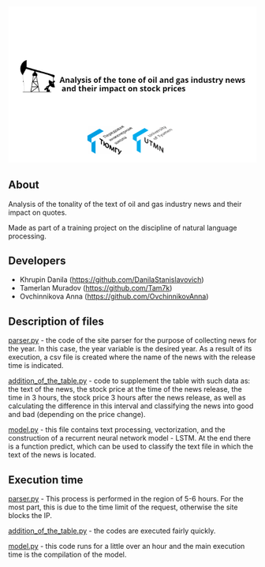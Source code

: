 <p align="center">
      <img src="logotype.png" width="700">
</p>


## About

Analysis of the tonality of the text of oil and gas industry news and their impact on quotes.

Made as part of a training project on the discipline of natural language processing.


## Developers

- Khrupin Danila (https://github.com/DanilaStanislavovich)
- Tamerlan Muradov (https://github.com/Tam7k)
- Ovchinnikova Anna (https://github.com/OvchinnikovAnna)

## Description of files
<p>
      <a href="/parser.py">parser.py</a> - the code of the site parser for the purpose of collecting news for the year.
      In this case, the year variable is the desired year. As a result of its execution, a csv file is created where the name of the news with the release time is      
      indicated.
</p>   
<p>
      <a href="/addition_of_the_table.py">addition_of_the_table.py</a> - code to supplement the table with such data as: the text of the news, the stock price at the time of the news release, the time in 3 hours, the stock price 3 hours after the news release, as well as calculating the difference in this interval and classifying the news into good and bad (depending on the price change).
</p>
<p>
      <a href="/model.py">model.py</a> - this file contains text processing, vectorization, and the construction of a recurrent neural network model - LSTM. At the end there is a function predict, which can be used to classify the text file in which the text of the news is located.
</p>
      
## Execution time
<p>
      <a href="/parser.py">parser.py</a> - This process is performed in the region of 5-6 hours. For the most part, this is due to the time limit of the request, otherwise the site blocks the IP.
</p>
<p>
      <a href="/addition_of_the_table.py">addition_of_the_table.py</a> - the codes are executed fairly quickly.
</p>
<p>
      <a href="/model.py">model.py</a> - this code runs for a little over an hour and the main execution time is the compilation of the model.
</p>
